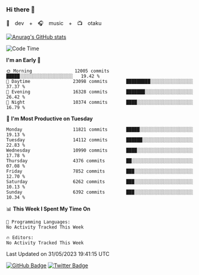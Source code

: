 ### Hi there 👋

🚀　dev　+　🎧　music　+　📺　otaku


[![Anurag's GitHub stats](https://github-readme-stats.vercel.app/api?username=koheitasaka&count_private=true&show_icons=true&theme=monokai)](https://github.com/koheitasaka/github-readme-stats)

<!--START_SECTION:waka-->
![Code Time](http://img.shields.io/badge/Code%20Time-1%2C161%20hrs%2023%20mins-blue)

**I'm an Early 🐤** 

```text
🌞 Morning                12005 commits       █████░░░░░░░░░░░░░░░░░░░░   19.42 % 
🌆 Daytime                23098 commits       █████████░░░░░░░░░░░░░░░░   37.37 % 
🌃 Evening                16328 commits       ███████░░░░░░░░░░░░░░░░░░   26.42 % 
🌙 Night                  10374 commits       ████░░░░░░░░░░░░░░░░░░░░░   16.79 % 
```
📅 **I'm Most Productive on Tuesday** 

```text
Monday                   11821 commits       █████░░░░░░░░░░░░░░░░░░░░   19.13 % 
Tuesday                  14112 commits       ██████░░░░░░░░░░░░░░░░░░░   22.83 % 
Wednesday                10990 commits       ████░░░░░░░░░░░░░░░░░░░░░   17.78 % 
Thursday                 4376 commits        ██░░░░░░░░░░░░░░░░░░░░░░░   07.08 % 
Friday                   7852 commits        ███░░░░░░░░░░░░░░░░░░░░░░   12.70 % 
Saturday                 6262 commits        ███░░░░░░░░░░░░░░░░░░░░░░   10.13 % 
Sunday                   6392 commits        ███░░░░░░░░░░░░░░░░░░░░░░   10.34 % 
```


📊 **This Week I Spent My Time On** 

```text
💬 Programming Languages: 
No Activity Tracked This Week

🔥 Editors: 
No Activity Tracked This Week
```


 Last Updated on 31/05/2023 19:41:15 UTC
<!--END_SECTION:waka-->

[![GitHub Badge](https://img.shields.io/badge/GitHub-100000?style=for-the-badge&logo=github&logoColor=white)](https://github.com/koheitasaka)
[![Twitter Badge](https://img.shields.io/badge/Twitter-1DA1F2?style=for-the-badge&logo=twitter&logoColor=white)](https://twitter.com/sleep_asleep_)
